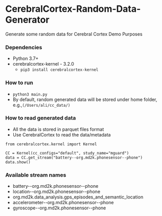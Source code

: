 # CerebralCortex-Random-Data-Generator
Generate some random data for Cerebral Cortex Demo Purposes

### Dependencies
* Python 3.7+
* cerebralcortex-kernel - 3.2.0
    * ```pip3 install cerebralcortex-kernel```

### How to run
* ``python3 main.py``
* By default, random generated data will be stored under home folder, e.g.,``(/Users/ali/cc_data/)``

### How to read generated data
* All the data is stored in parquet files format
* Use CerebralCortex to read the data/metadata
```$xslt
from cerebralcortex.kernel import Kernel

CC = Kernel(cc_configs="default", study_name="mguard")
data = CC.get_stream("battery--org.md2k.phonesensor--phone")
data.show()
```

### Available stream names
* battery--org.md2k.phonesensor--phone
* location--org.md2k.phonesensor--phone
* org.md2k.data_analysis.gps_episodes_and_semantic_location
* accelerometer--org.md2k.phonesensor--phone
* gyroscope--org.md2k.phonesensor--phone
